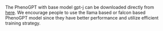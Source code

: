 The PhenoGPT with base model gpt-j can be downloaded directly from [here](https://drive.google.com/drive/folders/1IJ07Vy9CWnST8RVOCyX0BOcyYOQhm4C3?usp=sharing). We encourage people to use the llama based or falcon based PhenoGPT model since they have better performance and utilize efficient training strategy.
